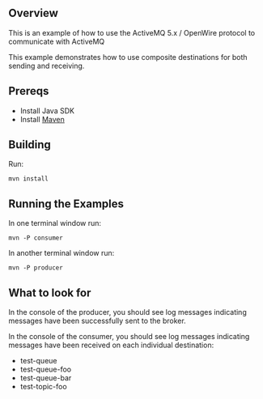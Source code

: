 ## Overview

This is an example of how to use the ActiveMQ 5.x / OpenWire protocol to communicate with ActiveMQ

This example demonstrates how to use composite destinations for both sending and receiving.

## Prereqs

- Install Java SDK
- Install [Maven](http://maven.apache.org/download.html)

## Building

Run:

    mvn install

## Running the Examples

In one terminal window run:

    mvn -P consumer

In another terminal window run:

    mvn -P producer

## What to look for

In the console of the producer, you should see log messages indicating messages have been successfully sent
to the broker.

In the console of the consumer, you should see log messages indicating messages have been received on each individual
destination:

* test-queue
* test-queue-foo
* test-queue-bar
* test-topic-foo